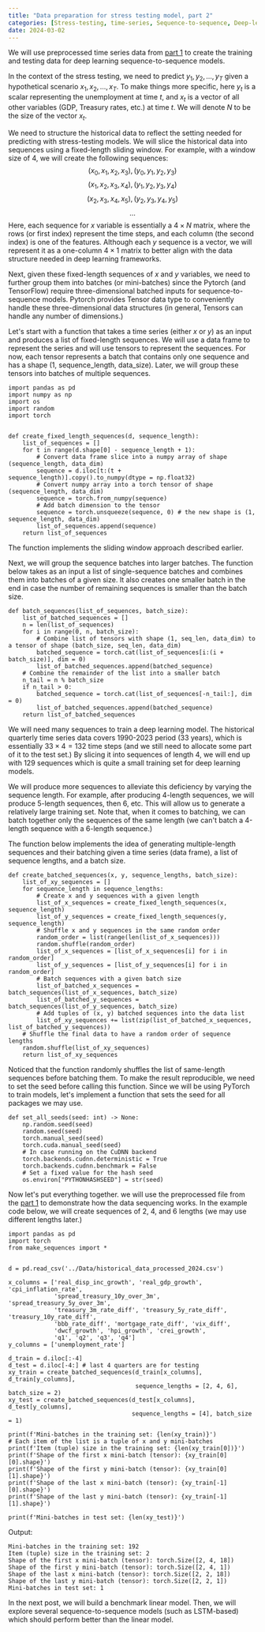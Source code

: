 ```yaml
---
title: "Data preparation for stress testing model, part 2"
categories: [Stress-testing, time-series, Sequence-to-sequence, Deep-learning, PyTorch]
date: 2024-03-02
---
```


We will use preprocessed time series data from <a href="2024-03-01-data-preparation-for-stress-testing-model-part-1.md">part 1</a> to create the training and testing data for deep learning sequence-to-sequence models.

In the context of the stress testing, we need to predict $y_1, y_2, ..., y_T$ given a hypothetical scenario $x_1, x_2, ..., x_T$. To make things more specific, here $y_t$ is a scalar representing the unemployment at time $t$, and $x_t$ is a vector of all other variables (GDP, Treasury rates, etc.) at time $t$. We will denote $N$ to be the size of the vector $x_t$.

We need to structure the historical data to reflect the setting needed for predicting with stress-testing models. We will slice the historical data into sequences using a fixed-length sliding window. For example, with a window size of 4, we will create the following sequences:
$$(x_0, x_1, x_2, x_3), (y_0, y_1, y_2, y_3)$$
$$(x_1, x_2, x_3, x_4), (y_1, y_2, y_3, y_4)$$
$$(x_2, x_3, x_4, x_5), (y_2, y_3, y_4, y_5)$$
$$...$$
Here, each sequence for $x$ variable is essentially a $4\times N$ matrix, where the rows (or first index) represent the time steps, and each column (the second index) is one of the features. Although each $y$ sequence is a vector, we will represent it as a one-column $4\times 1$ matrix to better align with the data structure needed in deep learning frameworks.

Next, given these fixed-length sequences of $x$ and $y$ variables, we need to further group them into batches (or mini-batches) since the Pytorch (and TensorFlow) require three-dimensional batched inputs for sequence-to-sequence models. Pytorch provides Tensor data type to conveniently handle these three-dimensional data structures (in general, Tensors can handle any number of dimensions.)

Let's start with a function that takes a time series (either $x$ or $y$) as an input and produces a list of fixed-length sequences. We will use a data frame to represent the series and will use tensors to represent the sequences. For now, each tensor represents a batch that contains only one sequence and has a shape (1, sequence_length, data_size). Later, we will group these tensors into batches of multiple sequences.

```Python3
import pandas as pd
import numpy as np
import os
import random
import torch


def create_fixed_length_sequences(d, sequence_length):
    list_of_sequences = []
    for t in range(d.shape[0] - sequence_length + 1):
        # Convert data frame slice into a numpy array of shape (sequence_length, data_dim)
        sequence = d.iloc[t:(t + sequence_length)].copy().to_numpy(dtype = np.float32)
        # Convert numpy array into a torch tensor of shape (sequence_length, data_dim)
        sequence = torch.from_numpy(sequence) 
        # Add batch dimension to the tensor
        sequence = torch.unsqueeze(sequence, 0) # the new shape is (1, sequence_length, data_dim)
        list_of_sequences.append(sequence)
    return list_of_sequences
```
The function implements the sliding window approach described earlier.

Next, we will group the sequence batches into larger batches. The function below takes as an input a list of single-sequence batches and combines them into batches of a given size. It also creates one smaller batch in the end in case the number of remaining sequences is smaller than the batch size.

```Python3
def batch_sequences(list_of_sequences, batch_size):
    list_of_batched_sequences = []
    n = len(list_of_sequences)
    for i in range(0, n, batch_size):
        # Combine list of tensors with shape (1, seq_len, data_dim) to a tensor of shape (batch_size, seq_len, data_dim)
        batched_sequence = torch.cat(list_of_sequences[i:(i + batch_size)], dim = 0)
        list_of_batched_sequences.append(batched_sequence)
    # Combine the remainder of the list into a smaller batch
    n_tail = n % batch_size
    if n_tail > 0:
        batched_sequence = torch.cat(list_of_sequences[-n_tail:], dim = 0)
        list_of_batched_sequences.append(batched_sequence)
    return list_of_batched_sequences
```
We will need many sequences to train a deep learning model. The historical quarterly time series data covers 1990-2023 period (33 years), which is essentially $33 \times 4 = 132$ time steps (and we still need to allocate some part of it to the test set.) By slicing it into sequences of length 4, we will end up with 129 sequences which is quite a small training set for deep learning models.

We will produce more sequences to alleviate this deficiency by varying the sequence length. For example, after producing 4-length sequences, we will produce 5-length sequences, then 6, etc. This will allow us to generate a relatively large training set. Note that, when it comes to batching, we can batch together only the sequences of the same length (we can't batch a 4-length sequence with a 6-length sequence.)

The function below implements the idea of generating multiple-length sequences and their batching given a time series (data frame), a list of sequence lengths, and a batch size.

```Python3
def create_batched_sequences(x, y, sequence_lengths, batch_size):
    list_of_xy_sequences = []
    for sequence_length in sequence_lengths:
        # Create x and y sequences with a given length
        list_of_x_sequences = create_fixed_length_sequences(x, sequence_length)
        list_of_y_sequences = create_fixed_length_sequences(y, sequence_length)
        # Shuffle x and y sequences in the same random order
        random_order = list(range(len(list_of_x_sequences)))
        random.shuffle(random_order)
        list_of_x_sequences = [list_of_x_sequences[i] for i in random_order]
        list_of_y_sequences = [list_of_y_sequences[i] for i in random_order]
        # Batch sequences with a given batch size
        list_of_batched_x_sequences = batch_sequences(list_of_x_sequences, batch_size)
        list_of_batched_y_sequences = batch_sequences(list_of_y_sequences, batch_size)
        # Add tuples of (x, y) batched sequences into the data list
        list_of_xy_sequences += list(zip(list_of_batched_x_sequences, list_of_batched_y_sequences))
    # Shuffle the final data to have a random order of sequence lengths
    random.shuffle(list_of_xy_sequences)
    return list_of_xy_sequences
```

Noticed that the function randomly shuffles the list of same-length sequences before batching them. To make the result reproducible, we need to set the seed before calling this function. Since we will be using PyTorch to train models, let's implement a function that sets the seed for all packages we may use.

```Python3
def set_all_seeds(seed: int) -> None:
    np.random.seed(seed)
    random.seed(seed)
    torch.manual_seed(seed)
    torch.cuda.manual_seed(seed)
    # In case running on the CuDNN backend
    torch.backends.cudnn.deterministic = True
    torch.backends.cudnn.benchmark = False
    # Set a fixed value for the hash seed
    os.environ["PYTHONHASHSEED"] = str(seed)
```

Now let's put everything together. we will use the preprocessed file from the <a href="2024-03-01-data-preparation-for-stress-testing-model-part-1.md">part 1</a> to demonstrate how the data sequencing works. In the example code below, we will create sequences of 2, 4, and 6 lengths (we may use different lengths later.)

```Python3
import pandas as pd
import torch
from make_sequences import *


d = pd.read_csv('../Data/historical_data_processed_2024.csv')

x_columns = ['real_disp_inc_growth', 'real_gdp_growth', 'cpi_inflation_rate',
             'spread_treasury_10y_over_3m', 'spread_treasury_5y_over_3m',
             'treasury_3m_rate_diff', 'treasury_5y_rate_diff', 'treasury_10y_rate_diff',
             'bbb_rate_diff', 'mortgage_rate_diff', 'vix_diff',
             'dwcf_growth', 'hpi_growth', 'crei_growth',
             'q1', 'q2', 'q3', 'q4']
y_columns = ['unemployment_rate']

d_train = d.iloc[:-4]
d_test = d.iloc[-4:] # last 4 quarters are for testing
xy_train = create_batched_sequences(d_train[x_columns], d_train[y_columns],
                                    sequence_lengths = [2, 4, 6], batch_size = 2)
xy_test = create_batched_sequences(d_test[x_columns], d_test[y_columns],
                                   sequence_lengths = [4], batch_size = 1)

print(f'Mini-batches in the training set: {len(xy_train)}')
# Each item of the list is a tuple of x and y mini-batches
print(f'Item (tuple) size in the training set: {len(xy_train[0])}')
print(f'Shape of the first x mini-batch (tensor): {xy_train[0][0].shape}')
print(f'Shape of the first y mini-batch (tensor): {xy_train[0][1].shape}')
print(f'Shape of the last x mini-batch (tensor): {xy_train[-1][0].shape}')
print(f'Shape of the last y mini-batch (tensor): {xy_train[-1][1].shape}')

print(f'Mini-batches in test set: {len(xy_test)}')
```

Output:

```
Mini-batches in the training set: 192
Item (tuple) size in the training set: 2
Shape of the first x mini-batch (tensor): torch.Size([2, 4, 18])
Shape of the first y mini-batch (tensor): torch.Size([2, 4, 1])
Shape of the last x mini-batch (tensor): torch.Size([2, 2, 18])
Shape of the last y mini-batch (tensor): torch.Size([2, 2, 1])
Mini-batches in test set: 1
```

In the next post, we will build a benchmark linear model. Then, we will explore several sequence-to-sequence models (such as LSTM-based) which should perform better than the linear model.
